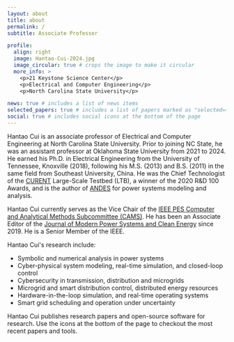 ```yaml
---
layout: about
title: about
permalink: /
subtitle: Associate Professor

profile:
  align: right
  image: Hantao-Cui-2024.jpg
  image_circular: true # crops the image to make it circular
  more_info: >
    <p>21 Keystone Science Center</p>
    <p>Electrical and Computer Engineering</p>
    <p>North Carolina State University</p>

news: true # includes a list of news items
selected_papers: true # includes a list of papers marked as "selected={true}"
social: true # includes social icons at the bottom of the page
---
```


Hantao Cui is an associate professor of Electrical and Computer Engineering at
North Carolina State University. Prior to joining NC State, he was an assistant
professor at Oklahoma State University from 2021 to 2024. He earned his Ph.D. in
Electrical Engineering from the University of Tennessee, Knoxville (2018),
following his M.S. (2013) and B.S. (2011) in the same field from Southeast
University, China. He was the Chief Technologist of the
[CURENT](https://curent.utk.edu) Large-Scale Testbed (LTB), a winner of the 2020
R&D 100 Awards, and is the author of [ANDES](https://github.com/curent/andes)
for power systems modeling and analysis.

Hantao Cui currently serves as the Vice Chair of the [IEEE PES Computer and
Analytical Methods Subcommittee (CAMS)](https://cmte.ieee.org/pes-cams/). He has
been an Associate Editor of the [Journal of Modern Power Systems and Clean
Energy](http://www.mpce.info) since 2019. He is a Senior Member of the IEEE.

Hantao Cui's research include:

- Symbolic and numerical analysis in power systems
- Cyber-physical system modeling, real-time simulation, and closed-loop control
- Cybersecurity in transmission, distribution and microgrids
- Microgrid and smart distribution control, distributed energy resources
- Hardware-in-the-loop simulation, and real-time operating systems
- Smart grid scheduling and operation under uncertainty

Hantao Cui publishes research papers and open-source software for research.
Use the icons at the bottom of the page to checkout the most recent papers and tools.